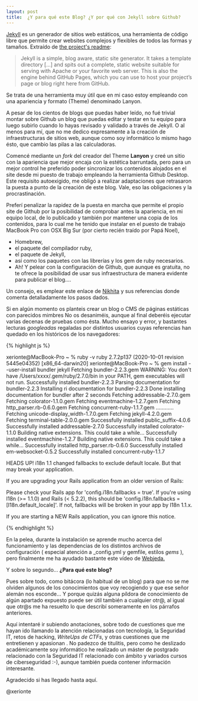 ```yaml
---
layout: post
title:  ¿Y para qué este Blog? ¿Y por qué con Jekyll sobre Github?
---
```


[Jekyll](https://jekyllrb.com) es un generador de sitios web estáticos, una herramienta de código libre que permite crear websites complejos y flexibles de todos las formas y tamaños. Extraído de [the project's readme](https://github.com/mojombo/jekyll/blob/master/README.markdown):

  > Jekyll is a simple, blog aware, static site generator. It takes a template directory [...] and spits out a complete, static website suitable for serving with Apache or your favorite web server. This is also the engine behind GitHub Pages, which you can use to host your project’s page or blog right here from GitHub.

 Se trata de una herramienta muy útil que en mi caso estoy empleando con una apariencia y formato (Theme) denominado Lanyon. 
 
 A pesar de los cientos de blogs que puedas haber leído, no fué trivial montar sobre Github un blog que puedas editar y testar en tu equipo para luego subirlo cuando lo hayas revisado y validado a través de Jekyll. O al menos para mí, que no me dedico expresamente a la creación de infraestructuras de sitios web, aunque como soy informático lo mismo hago ésto, que cambio las pilas a las calculadoras.   

 Comencé mediante un *fork* del creador del Theme **Lanyon** y creé un sitio con la apariencia que mejor encaja con la estética barruntada, pero para un mejor control he preferido poder sincronizar los contenidos alojados en el site desde mi puesto de trabajo empleando la herramienta Github Desktop. Este requisito autoexigido, me obligó a realizar adaptaciones que retrasaron la puesta a punto de la creación de este blog. Vale, eso las obligaciones y la procrastinación. 
 
 Preferí penalizar la rapidez de la puesta en marcha que permite el propio site de Github por la posibilidad de comprobar antes la apariencia, en mi equipo local, de lo publicado y también por mantener una copia de los contenidos, para lo cual me he tenido que instalar en el puesto de trabajo MacBook Pro con OSX Big Sur (por cierto recién traído por Papá Noel),  
 
 * Homebrew, 
 * el paquete del compilador ruby, 
 * el paquete de Jekyll, 
 * así como los paquetes con las librerías y los gem de ruby necesarios. 
 * Ah! Y pelear con la configuración de  Github, que aunque es gratuita, no te ofrece la posibilidad de usar sus infraestructura de manera evidente para publicar el blog....
 
 Un consejo, es  emplear este enlace de [Nikhita](https://www.nikhita.dev/build-blog-using-github-jekyll) y sus referencias donde comenta detalladamente los pasos dados.
 
 Si en algún momento os planteis crear un blog o CMS de páginas estáticas con parecidos mimbres No os desaniméis, aunque al final deberéis ejecutar varias decenas de pruebas como ésta. Mucho ensayo y error, y bastantes lecturas *googleadas* regaladas por  distintos usuarios cuyas referencias han quedado en los históricos de los navegadores:
 
 {% highlight js %}
 
xerionte@MacBook-Pro ~ % ruby -v
ruby 2.7.2p137 (2020-10-01 revision 5445e04352) [x86_64-darwin20]
xerionte@MacBook-Pro ~ % gem install --user-install bundler jekyll
Fetching bundler-2.2.3.gem
WARNING:  You don't have /Users/xxxx/.gem/ruby/2.7.0/bin in your PATH,
	  gem executables will not run.
Successfully installed bundler-2.2.3
Parsing documentation for bundler-2.2.3
Installing ri documentation for bundler-2.2.3
Done installing documentation for bundler after 2 seconds
Fetching addressable-2.7.0.gem
Fetching colorator-1.1.0.gem
Fetching eventmachine-1.2.7.gem
Fetching http_parser.rb-0.6.0.gem
Fetching concurrent-ruby-1.1.7.gem
............
Fetching unicode-display_width-1.7.0.gem
Fetching jekyll-4.2.0.gem
Fetching terminal-table-2.0.0.gem
Successfully installed public_suffix-4.0.6
Successfully installed addressable-2.7.0
Successfully installed colorator-1.1.0
Building native extensions. This could take a while...
Successfully installed eventmachine-1.2.7
Building native extensions. This could take a while...
Successfully installed http_parser.rb-0.6.0
Successfully installed em-websocket-0.5.2
Successfully installed concurrent-ruby-1.1.7

HEADS UP! i18n 1.1 changed fallbacks to exclude default locale.
But that may break your application.

If you are upgrading your Rails application from an older version of Rails:

Please check your Rails app for 'config.i18n.fallbacks = true'.
If you're using I18n (>= 1.1.0) and Rails (< 5.2.2), this should be
'config.i18n.fallbacks = [I18n.default_locale]'.
If not, fallbacks will be broken in your app by I18n 1.1.x.

If you are starting a NEW Rails application, you can ignore this notice.

{% endhighlight %}
 
 En la pelea, durante la instalación se aprende mucho acerca del funcionamiento y las dependencias de los distintos archivos de configuración ( especial atención a _config.yml y gemfile, estilos *gems* ), pero finalmente me ha ayudado bastante este vídeo de [Webjeda.](http://youtube.com/watch?v=Whbs1UlPWtM)
     
Y sobre lo segundo... **¿Para qué este blog?**
 
 Pues sobre todo, como bitácora (lo habitual de un blog) para que no se me olviden algunos de los conocimientos que voy recogiendo y que ese señor alemán nos esconde... Y porque quizás alguna píldora de conocimiento de algún apartado expuesto puede ser útil también a cualquier otr@, al igual que otr@s me ha resuelto lo que describí someramente en los párrafos anteriores.
 
 Aquí intentaré ir subiendo anotaciones, sobre todo de cuestiones que me hayan ido llamando la atención relacionadas con tecnología, la Seguridad IT, retos de hacking, *WriteUps de CTFs*, y otras cuestiones que me entretienen y apasionan . No padezco de titulitis, pero como he deslizado académicamente soy informático  he realizado un máster de postgrado relacionado con la  Seguridad IT relacionado con ámbito y variados  cursos de ciberseguridad :-), aunque también pueda contener información interesante. 
 
 Agradecido si has llegado hasta aquí.
 
 @xerionte
 
 
 
 

